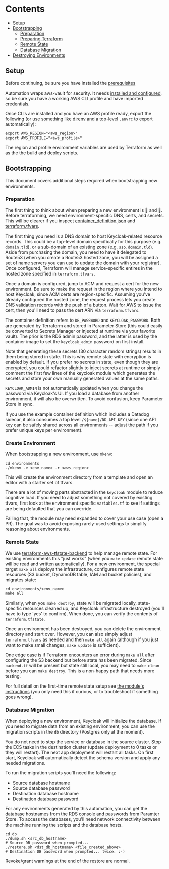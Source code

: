 # Contents

- [Setup](#setup)
- [Bootstrapping](#bootstrapping)
  - [Preparation](#preparation)
  - [Preparing Terraform](#preparing-terraform)
  - [Remote State](#remote-state)
  - [Database Migration](#database-migration)
- [Destroying Environments](#destroying-environments)

## Setup

Before continuing, be sure you have installed the [prerequisites]()

Automation wraps aws-vault for security. It needs [installed and configured](https://github.com/99designs/aws-vault#quick-start),
so be sure you have a working AWS CLI profile and have imported credentials.

Once CLIs are installed and you have an AWS profile ready, export the following
(or use something like [direnv](https://direnv.net) and a top-level `.envrc`
to export automatically):

```console
export AWS_REGION="<aws_region>"
export AWS_PROFILE="<aws_profile>"
```

The region and profile environment variables are used by Terraform as well
as the the build and deploy scripts.

## Bootstrapping

This document covers additional steps required when bootstrapping new environments.

### Preparation

The first thing to think about when preparing a new environment
is 🐓 and 🥚. Before terraforming, we need environment-specific
DNS, certs, and secrets. This will be clearer if you inspect
[container_definition.json]()
and
[terraform.tfvars]().

The first thing you need is a DNS domain to host Keycloak-related
resource records. This could be a top-level domain specifically for this
purpose (e.g. `domain.tld`), or a sub-domain of an existing zone (e.g. `sso.domain.tld`).
Aside from purchasing the domain, you need to have it delegated to Route53
(when you create a Route53 hosted zone, you will be assigned a set of name servers
you can use to update the domain with your registrar). Once configured, Terraform
will manage service-specific entires in the hosted zone specified in `terraform.tfvars`.

Once a domain is configured, jump to ACM and request a cert
for the new environment. Be sure to make the request in the region where you
intend to host Keycloak, since ACM certs are region-specific. Assuming you've already
configured the hosted zone, the request process lets you create DNS validation records
with the push of a button. Wait for AWS to issue the cert, then you'll need to pass
the cert ARN via `terraform.tfvars`.

The container definition refers to `DB_PASSWORD` and `KEYCLOAK_PASSWORD`.
Both are generated by Terraform and stored in Parameter Store (this could
easily be converted to Secrets Manager or injected at runtime via your
favorite vault). The prior is the RDS admin password, and the latter is
used by the container image to set the `keycloak_admin` password on first install.

Note that generating these secrets (30 character random strings) results
in them being stored in state. This is why remote state with encryption is
enabled by default. If you prefer no secrets in state, even though they are
encrypted, you could refactor slightly to inject secrets at runtime or
simply comment the first few lines of the keycloak module which generates
the secrets and store your own manually generated values at the same paths.

`KEYCLOAK_ADMIN` is not automatically updated when you change
the password via Keycloak's UI. If you load a database from another environment,
it will also be overwritten. To avoid confusion, keep Parameter Store in sync.

If you use the example container definition which includes a Datadog
sidecar, it also consumes a top level `/${name}/DD_API_KEY` (since one API
key can be safely shared across all environments -- adjust the path if you
prefer unique keys per environment).

### Create Environment

When bootstrapping a new environment, use `mkenv`:

```console
cd environments
./mkenv -e <env_name> -r <aws_region>
```

This will create the environment directory from a template and open an
editor with a starter set of tfvars.

There are a lot of moving parts abstracted in the `keycloak` module to
reduce cognitive load. If you need to adjust something not covered by
existing tfvars, first look at the environment specific `variables.tf`
to see if settings are being defaulted that you can override.

Failing that, the module may need expanded to cover your use case
(open a PR). The goal was to avoid exposing rarely-used settings
to simplify reasoning about environments.

### Remote State

We use [terraform-aws-tfstate-backend](https://github.com/cloudposse/terraform-aws-tfstate-backend)
to help manage remote state. For existing environments this
"just works" (when you `make update` remote state will be read and
written automatically). For a new environment, the special target
`make all` deploys the infrastructure, configures remote state
resources (S3 bucket, DynamoDB table, IAM and bucket policies),
and migrates state:

```console
cd environments/<env_name>
make all
```

Similarly, when you `make destroy`, state will be migrated
locally, state-specific resources cleaned up, and Keycloak
infrastructure destroyed (you'll have to type 'yes' to confirm).
When done, you can verify the contents of `terraform.tfstate`.

Once an environment has been destroyed, you can delete
the environment directory and start over. However, you can also simply adjust
`terraform.tfvars` as needed and then `make all` again (although if
you just want to make small changes, `make update` is sufficient).

One edge case is if Terraform encounters an error during `make all` after configuring
the S3 backend but before state has been migrated. Since `backend.tf`
will be present but state still local, you may need to `make clean`
before you can `make destroy`. This is a non-happy path that needs more testing.

For full detail on the first-time remote state setup see
[the module's instructions](https://github.com/cloudposse/terraform-aws-tfstate-backend#usage)
(you only need this if curious, or to troubleshoot if something goes wrong).

### Database Migration

When deploying a new environment, Keycloak will initialize the database.
If you need to migrate data from an existing environment, you can use the
migration scripts in the `db` directory (Postgres only at the moment).

You do not need to stop the service or database in the source
cluster. Stop the ECS tasks in the destination cluster (update deployment
to 0 tasks or they will restart). The next app deployment will restart all tasks.
On first start, Keycloak will automatically detect the schema version and apply
any needed migrations.

To run the migration scripts you'll need the following:

- Source database hostname
- Source database password
- Destination database hostname
- Destination database password

For any environments generated by this automation, you can get the
database hostnames from the RDS console and passwords from Paramter Store.
To access the databases, you'll need network connectivity between the
machine running the scripts and the database hosts.

```console
cd db
./dump.sh <src_db_hostname>
# Source DB password when prompted...
./restore.sh <dst_db_hostname> <file_created_above>
# Destination DB password when prompted... twice. :-)
```

Revoke/grant warnings at the end of the restore are normal.
